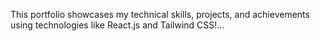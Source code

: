 This portfolio showcases my technical skills, projects, and achievements using technologies like React.js and Tailwind CSS!...
